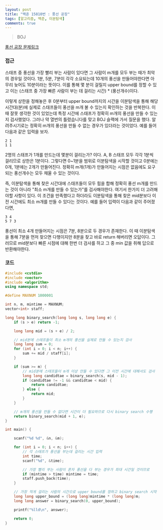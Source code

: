 ```yaml
---
layout: post
title: "백준 15810번 : 풍선 공장"
tags: [알고리즘, 백준, 이분탐색]
comments: true
---
```


> BOJ  

[풍선 공장 문제링크](https://www.acmicpc.net/problem/15810)  

### 접근  
스태프 중 풍선을 가장 빨리 부는 사람이 있다면 그 사람이 m개를 모두 부는 때가 최악의 경우일 것이다. 1분, 5분, 7분이 각각 소요되는데 10개의 풍선을 만들어야한다면 아무리 늦어도 10분이라는 뜻이다. 이를 통해 몇 분이 걸릴지 upper bound를 정할 수 있고 이는 (스태프 중 가장 빠른 사람이 부는 데 걸리는 시간) * (풍선개수)이다.  

이렇게 상한을 정해놓은 후 0분부터 upper bound까지의 시간을 이분탐색을 통해 해당 시간대(분)에 실제로 스태프들이 풍선을 m개 불 수 있는지 확인하는 것을 반복한다. 이 때 잘못 생각한 것이 있었는데 특정 시간에 스태프가 정확히 m개의 풍선을 만들 수 있는지 검사했었다. 그러나 약 열번의 틀렸습니다를 맞고 BOJ 슬랙에 가서 질문을 했다. 알려주시기로는 정확히 m개의 풍선을 만들 수 없는 경우가 있더라는 것이었다. 예를 들어 다음과 같은 입력을 보자.  
~~~
2 1  
1 1  
~~~
2명의 스태프가 1개를 만드는데 몇분이 걸리는가? 이다. A, B 스태프 모두 각각 1분씩 걸리므로 상한은 1분이다. 그렇다면 0~1분을 범위로 이분탐색을 시작할 것이고 0분에는 0개, 1분에는 2개가 만들어진다. 정확히 m개(1개)가 만들어지는 시점은 없음에도 요구되는 풍선개수는 모두 채울 수 있는 것이다.  

즉, 이분탐색을 통해 찾은 시간대에 스태프들이 모두 힘을 합해 정확히 풍선 m개를 만드는 것이 아니라 "최소 m개를 만들 수 있는가"를 검사해야한다. 여기서 한가지 더 고려해야할 사항이 있다. 이 조건을 만족했다고 하더라도 이분탐색을 통해 찾은 mid분보다 이전 시간에도 최소 m개를 만들 수 있다는 것이다. 예를 들어 입력이 다음과 같이 주어졌다면,  
~~~
3 4
5 7 3
~~~
풍선이 최소 4개 만들어지는 시점은 7분, 8분으로 두 경우가 존재한다. 이 때 이분탐색을 통해 7분을 먼저 찾으면 다행이지만 8분을 찾고 바로 return 해버리면 오답이다. 그러므로 mid분보다 빠른 시점에 대해 한번 더 검사를 하고 그 중 min 값을 취해 답으로 반환해야한다.  

### 코드  
~~~c++
#include <cstdio>
#include <vector>
#include <algorithm>
using namespace std;

#define MAXNUM 1000001

int n, m, mintime = MAXNUM;
vector<int> staff;

long long binary_search(long long s, long long e) {
    if (s > e) return -1;

    long long mid = (s + e) / 2;

    // mid분에 스태프들이 최소 m개의 풍선을 실제로 만들 수 있는지 검사
    long long sum = 0;
    for (int i = 0; i < n; i++) {
        sum += mid / staff[i];
    }

    if (sum >= m) {
        // mid분에 스태프들이 m개 이상 만들 수 있다면 그 이전 시간에 대해서도 검사
        long long candidtae = binary_search(s, mid - 1);
        if (candidtae != -1 && candidtae < mid) {
            return candidtae;
        } else {
            return mid;
        }
    }

    // m개의 풍선을 만들 수 없다면 시간이 더 필요하므로 다시 binary search 수행
    return binary_search(mid + 1, e);
}

int main() {

    scanf("%d %d", &n, &m);

    for (int i = 0; i < n; i++) {
        // 각 스태프가 풍선을 부는데 걸리는 시간 입력
        int time;
        scanf("%d", &time);

        // 가장 빨리 부는 사람이 혼자 풍선을 다 부는 경우가 최대 시간일 것이므로
        if (mintime > time) mintime = time;
        staff.push_back(time);
    }

    // 가장 적게 걸리는 사람의 시간으로 upper bound를 정하고 binary search 시작
    long long upper_bound = (long long)mintime * (long long)m;
    long long answer = binary_search(0, upper_bound);

    printf("%lld\n", answer);

    return 0;
}
~~~
